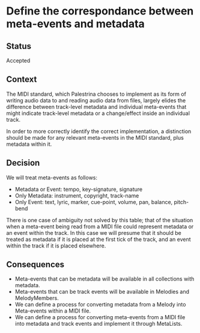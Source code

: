 # Define the correspondance between meta-events and metadata

## Status
Accepted

## Context
The MIDI standard, which Palestrina chooses to implement as its form of writing audio data to and reading audio data from files, largely elides the difference between track-level metadata and individual meta-events that might indicate track-level metadata or a change/effect inside an individual track.

In order to more correctly identify the correct implementation, a distinction should be made for any relevant meta-events in the MIDI standard, plus metadata within it.

## Decision
We will treat meta-events as follows:
- Metadata or Event: tempo, key-signature, signature
- Only Metadata: instrument, copyright, track-name
- Only Event: text, lyric, marker, cue-point, volume, pan, balance, pitch-bend

There is one case of ambiguity not solved by this table; that of the situation when a meta-event being read from a MIDI file could represent metadata or an event within the track. In this case we will presume that it should be treated as metadata if it is placed at the first tick of the track, and an event within the track if it is placed elsewhere.

## Consequences
- Meta-events that can be metadata will be available in all collections with metadata.
- Meta-events that can be track events will be available in Melodies and MelodyMembers.
- We can define a process for converting metadata from a Melody into Meta-events within a MIDI file.
- We can define a process for converting meta-events from a MIDI file into metadata and track events and implement it through MetaLists.
